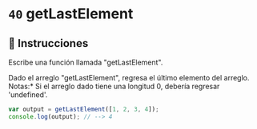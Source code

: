 # `40` getLastElement

## 📝 Instrucciones

Escribe una función llamada "getLastElement".

Dado el arreglo "getLastElement", regresa el último elemento del arreglo.
Notas:* Si el arreglo dado tiene una longitud 0, debería regresar 'undefined'.

```Javascript
var output = getLastElement([1, 2, 3, 4]);
console.log(output); // --> 4
```